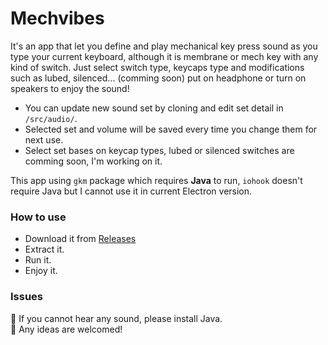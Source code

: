 # Mechvibes

It's an app that let you define and play mechanical key press sound as you type your current keyboard, although it is membrane or mech key with any kind of switch. Just select switch type, keycaps type and modifications such as lubed, silenced... (comming soon) put on headphone or turn on speakers to enjoy the sound!

- You can update new sound set by cloning and edit set detail in `/src/audio/`.
- Selected set and volume will be saved every time you change them for next use.
- Select set bases on keycap types, lubed or silenced switches are comming soon, I'm working on it.

This app using `gkm` package which requires **Java** to run, `iohook` doesn't require Java but I cannot use it in current Electron version.

### How to use

- Download it from [Releases](https://github.com/hainguyents13/mechvibes/releases/latest)
- Extract it.
- Run it.
- Enjoy it.

### Issues

🙉 If you cannot hear any sound, please install Java.  
🤝 Any ideas are welcomed!
